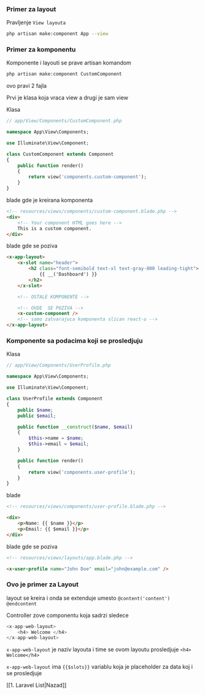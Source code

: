 

### Primer za layout

Pravljenje `View layouta`
```bash
php artisan make:component App --view
```
### Primer za komponentu

Komponente i layouti se prave artisan komandom
```bash
php artisan make:component CustomComponent
```
ovo pravi 2 fajla

Prvi je klasa koja vraca view a drugi je sam view

Klasa
```php
// app/View/Components/CustomComponent.php

namespace App\View\Components;

use Illuminate\View\Component;

class CustomComponent extends Component
{
    public function render()
    {
        return view('components.custom-component');
    }
}
```

blade gde  je kreirana komponenta
```html
<!-- resources/views/components/custom-component.blade.php -->
<div>
    <!-- Your component HTML goes here -->
    This is a custom component.
</div>
```

blade gde se poziva
```html
<x-app-layout>
    <x-slot name="header">
        <h2 class="font-semibold text-xl text-gray-800 leading-tight">
            {{ __('Dashboard') }}
        </h2>
    </x-slot>

    <!-- OSTALE KOMPONENTE -->

    <!-- OVDE  SE POZIVA -->
    <x-custom-component />
    <!-- samo zatvarajuca komponenta slican react-u -->
</x-app-layout>
```

### Komponente sa podacima koji se prosledjuju

Klasa
```php
// app/View/Components/UserProfile.php

namespace App\View\Components;

use Illuminate\View\Component;

class UserProfile extends Component
{
    public $name;
    public $email;

    public function __construct($name, $email)
    {
        $this->name = $name;
        $this->email = $email;
    }

    public function render()
    {
        return view('components.user-profile');
    }
}

```

blade 
```html
<!-- resources/views/components/user-profile.blade.php -->

<div>
    <p>Name: {{ $name }}</p>
    <p>Email: {{ $email }}</p>
</div>

```

blade gde se poziva
```html
<!-- resources/views/layouts/app.blade.php -->

<x-user-profile name="John Doe" email="john@example.com" />

```

### Ovo je primer za Layout

layout se kreira i onda se extenduje
umesto `@content('content')`
`@endcontent`

Controller zove componentu koja sadrzi sledece
```php
<x-app-web-layout>
	<h4> Welcome </h4>
</x-app-web-layout>
```

`x-app-web-layout` je naziv layouta i time se ovom layoutu prosledjuje `<h4> Welcome</h4>`

`x-app-web-layout` ima `{{$slots}}` variablu koja je placeholder za data koj i se prosledjuje 

[[1. Laravel List|Nazad]]